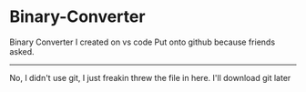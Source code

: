 # Binary-Converter
Binary Converter I created on vs code
Put onto github because friends asked.
<hr>
No, I didn't use git, I just freakin threw the file in here.
I'll download git later
